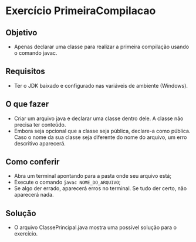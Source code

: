 # Exercício PrimeiraCompilacao


## Objetivo

- Apenas declarar uma classe para realizar a primeira compilação usando o comando javac.


## Requisitos

- Ter o JDK baixado e configurado nas variáveis de ambiente (Windows).


## O que fazer

- Criar um arquivo java e declarar uma classe dentro dele. A classe não precisa ter conteúdo.
- Embora seja opcional que a classe seja pública, declare-a como pública.
Caso o nome da sua classe seja diferente do nome do arquivo, um erro descritivo aparecerá.


## Como conferir

- Abra um terminal apontando para a pasta onde seu arquivo está;
- Execute o comando `javac NOME_DO_ARQUIVO`;
- Se algo der errado, aparecerá erros no terminal. Se tudo der certo, não aparecerá nada.


## Solução

- O arquivo ClassePrincipal.java mostra uma possível solução para o exercício.
